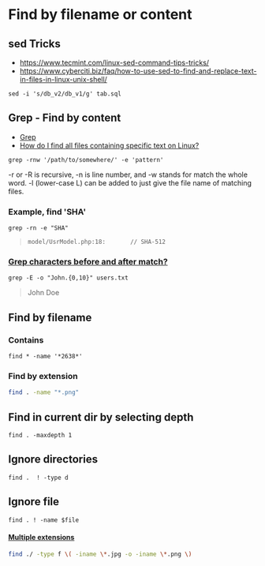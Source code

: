 # Find by filename or content


## sed Tricks
* https://www.tecmint.com/linux-sed-command-tips-tricks/
* https://www.cyberciti.biz/faq/how-to-use-sed-to-find-and-replace-text-in-files-in-linux-unix-shell/

```shell
sed -i 's/db_v2/db_v1/g' tab.sql
```

## Grep - Find by content

* [Grep](https://help.ubuntu.com/community/grep)
* [How do I find all files containing specific text on Linux?](https://stackoverflow.com/a/16957078)

`grep -rnw '/path/to/somewhere/' -e 'pattern'`

-r or -R is recursive,
-n is line number, and
-w stands for match the whole word.
-l (lower-case L) can be added to just give the file name of matching files.

### Example, find 'SHA'
`grep -rn -e "SHA"`
> `model/UsrModel.php:18:		// SHA-512`

### [Grep characters before and after match?](https://stackoverflow.com/a/8101804)

```shell
grep -E -o "John.{0,10}" users.txt
```
> John Doe

## Find by filename

### Contains

```shell
find * -name '*2638*'
```

### Find by extension

 ```bash
find . -name "*.png"
```

## Find in current dir by selecting depth

```shell
find . -maxdepth 1
```

## Ignore directories

```shell
find .  ! -type d
```

## Ignore file

```shell
find . ! -name $file
```

#### [Multiple extensions](https://unix.stackexchange.com/a/15309)

```bash
find ./ -type f \( -iname \*.jpg -o -iname \*.png \)
```
